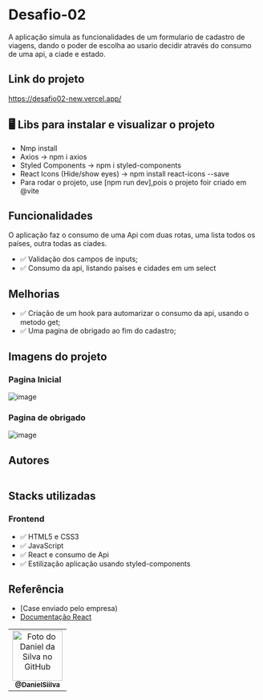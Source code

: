 
# Desafio-02

A aplicação simula as funcionalidades de um formulario de cadastro de viagens, dando o poder de escolha ao usario decidir através do consumo de uma api, a ciade e estado.

## Link do projeto

https://desafio02-new.vercel.app/

## 🖥️ Libs para instalar e visualizar o projeto 
- Nmp install
- Axios -> npm i axios
- Styled Components -> npm i styled-components 
- React Icons (Hide/show eyes) -> npm install react-icons --save
- Para rodar o projeto, use [npm run dev],pois o projeto foir criado em @vite


## Funcionalidades
O aplicação faz o consumo de uma Api com duas rotas,  uma lista todos os países, outra todas as ciades.

- ✅ Validação dos campos de inputs;
- ✅ Consumo da api, listando países e cidades em um select

## Melhorias


- ✅ Criação de um hook para automarizar o consumo da api, usando o metodo get;
- ✅ Uma pagina de obrigado ao fim do cadastro;

## Imagens do projeto

### Pagina Inicial
![image](https://user-images.githubusercontent.com/94769388/198836790-c9096cf3-978b-4fde-9a42-c9a4251f624b.png)



### Pagina de obrigado
![image](https://user-images.githubusercontent.com/94769388/198836894-92ad30d1-4c06-47e0-b4c9-65d35e1afe1c.png)




## Autores

<table>
 <table>
  <tr>
    <td align="center">
      <a href="https://github.com/DanielSiilva">
        <img src="https://avatars.githubusercontent.com/u/94769388?v=4" width="100px;" alt="Foto do Daniel da Silva no GitHub"/><br>
        <sub>
          <b>@DanielSiilva</b>
        </sub>
      </a>
    </td>
  </tr>

  

## Stacks utilizadas

### Frontend

 <ul>
   <li>✅ HTML5 e CSS3</li>
   <li>✅ JavaScript </li>
   <li>✅ React  e consumo de Api</li>
   <li>✅ Estilização aplicação usando styled-components </li>
 </ul>
     
  ## Referência

-   [Case enviado pelo empresa)
-   [Documentação React](https://pt-br.reactjs.org/)
